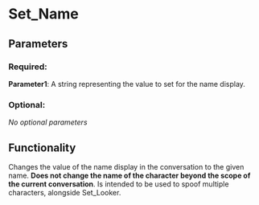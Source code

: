 # Set_Name

## Parameters

### Required:

**Parameter1**: A string representing the value to set for the name display.

### Optional:

*No optional parameters*

## Functionality

Changes the value of the name display in the conversation to the given name. **Does not change the name of the character beyond the scope of the current conversation**. Is intended to be used to spoof multiple characters, alongside Set_Looker.
